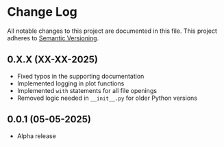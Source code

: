 # Change Log
All notable changes to this project are documented in this file. This project
adheres to [Semantic Versioning](https://semver.org/).

## 0.X.X (XX-XX-2025)
* Fixed typos in the supporting documentation
* Implemented logging in plot functions
* Implemented `with` statements for all file openings
* Removed logic needed in `__init__.py` for older Python versions

## 0.0.1 (05-05-2025)
* Alpha release
